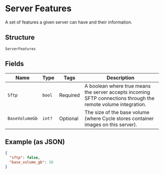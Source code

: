 
# Server Features

A set of features a given server can have and their information.

## Structure

`ServerFeatures`

## Fields

| Name | Type | Tags | Description |
|  --- | --- | --- | --- |
| `Sftp` | `bool` | Required | A boolean where true means the server accepts incoming SFTP connections through the remote volume integration. |
| `BaseVolumeGb` | `int?` | Optional | The size of the base volume (where Cycle stores container images on this server). |

## Example (as JSON)

```json
{
  "sftp": false,
  "base_volume_gb": 38
}
```

